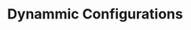 ---
title: "Dynammic Configurations"
description: "Dynammic Configurations"
tags: 
- Cloud
- DevOps
- Containers
- Containerization
- Kubernetes
- Traefik
sidebar_position: 17
last_update:
  date: 2/5/2023
---